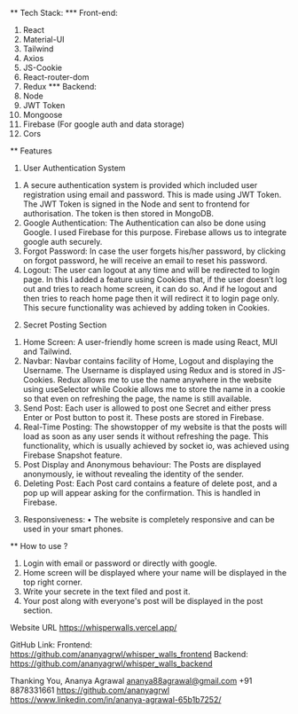 ** Tech Stack: 
 *** Front-end:
 1. React
 2. Material-UI
 3. Tailwind
 4. Axios
 5. JS-Cookie
 6. React-router-dom
 7. Redux
*** Backend:
1. Node
2. JWT Token
3. Mongoose
4. Firebase (For google auth and data storage)
5. Cors

** Features
1) User Authentication System 
1. A secure authentication system is provided which included user registration using email and password. This is made using JWT Token. The JWT Token is signed in the Node and sent to frontend for authorisation. The token is then stored in MongoDB.
2. Google Authentication: The Authentication can also be done using Google. I used Firebase for this purpose. Firebase allows us to integrate google auth securely.
3. Forgot Password: In case the user forgets his/her password, by clicking on forgot password, he will receive an email to reset his password.
4. Logout: The user can logout at any time and will be redirected to login page. In this I added a feature using Cookies that, if the user doesn’t log out and tries to reach home screen, it can do so. And if he logout and then tries to reach home page then it will redirect it to login page only. This secure functionality was achieved by adding token in Cookies.

2) Secret Posting Section
1. Home Screen: A user-friendly home screen is made using React, MUI and Tailwind.
2. Navbar: Navbar contains facility of Home, Logout and displaying the Username. The Username is displayed using Redux and is stored in JS-Cookies. Redux allows me to use the name anywhere in the website using useSelector while Cookie allows me to store the name in a cookie so that even on refreshing the page, the name is still available.
3. Send Post: Each user is allowed to post one Secret and either press Enter or Post button to post it. These posts are stored in Firebase.
4. Real-Time Posting: The showstopper of my website is that the posts will load as soon as any user sends it without refreshing the page. This functionality, which is usually achieved by socket io, was achieved using Firebase Snapshot feature.
5. Post Display and Anonymous behaviour: The Posts are displayed anonymously, ie without revealing the identity of the sender.
6. Deleting Post: Each Post card contains a feature of delete post, and a pop up will appear asking for the confirmation. This is handled in Firebase.

3) Responsiveness:
•	The website is completely responsive and can be used in your smart phones.

** How to use ?
1. Login with email or password or directly with google.
2. Home screen will be displayed where your name will be displayed in the top right corner.
3. Write your secrete in the text filed and post it.
4. Your post along with everyone's post will be displayed in the post section.

Website URL
https://whisperwalls.vercel.app/

GitHub Link:
Frontend: https://github.com/ananyagrwl/whisper_walls_frontend
Backend: https://github.com/ananyagrwl/whisper_walls_backend


Thanking You,
Ananya Agrawal
ananya88agrawal@gmail.com
+91 8878331661
https://github.com/ananyagrwl
https://www.linkedin.com/in/ananya-agrawal-65b1b7252/




